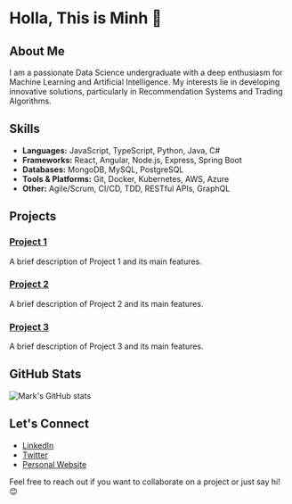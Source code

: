 # Holla, This is Minh 👋

## About Me

I am a passionate Data Science undergraduate with a deep enthusiasm for Machine Learning and Artificial Intelligence. My interests lie in developing innovative solutions, particularly in Recommendation Systems and Trading Algorithms.

## Skills

- **Languages:** JavaScript, TypeScript, Python, Java, C#
- **Frameworks:** React, Angular, Node.js, Express, Spring Boot
- **Databases:** MongoDB, MySQL, PostgreSQL
- **Tools & Platforms:** Git, Docker, Kubernetes, AWS, Azure
- **Other:** Agile/Scrum, CI/CD, TDD, RESTful APIs, GraphQL

## Projects

### [Project 1](https://github.com/marktr11/project1)
A brief description of Project 1 and its main features.

### [Project 2](https://github.com/marktr11/project2)
A brief description of Project 2 and its main features.

### [Project 3](https://github.com/marktr11/project3)
A brief description of Project 3 and its main features.

## GitHub Stats

![Mark's GitHub stats](https://github-readme-stats.vercel.app/api?username=marktr11&show_icons=true&theme=radical)

## Let's Connect

- [LinkedIn](https://www.linkedin.com/in/marktr11)
- [Twitter](https://twitter.com/marktr11)
- [Personal Website](https://www.marktr11.com)

Feel free to reach out if you want to collaborate on a project or just say hi! 😊
```` ▋
